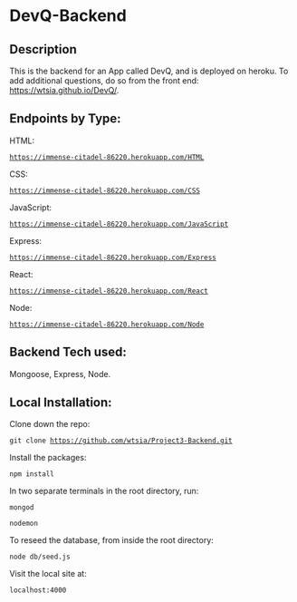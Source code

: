 # DevQ-Backend

## Description

This is the backend for an App called DevQ, and is deployed on heroku. To add additional questions, do so from the front end: https://wtsia.github.io/DevQ/. 

## Endpoints by Type:

HTML:

<code>https://immense-citadel-86220.herokuapp.com/HTML</code>

CSS:

<code>https://immense-citadel-86220.herokuapp.com/CSS</code>

JavaScript:

<code>https://immense-citadel-86220.herokuapp.com/JavaScript</code>

Express:

<code>https://immense-citadel-86220.herokuapp.com/Express</code>

React:

<code>https://immense-citadel-86220.herokuapp.com/React</code>

Node:

<code>https://immense-citadel-86220.herokuapp.com/Node</code>


## Backend Tech used:

Mongoose, Express, Node. <br /> 

## Local Installation:

Clone down the repo:

<code>git clone https://github.com/wtsia/Project3-Backend.git</code>

Install the packages:

<code>npm install</code>

In two separate terminals in the root directory, run:

<code>mongod</code>

<code>nodemon</code>

To reseed the database, from inside the root directory:

<code>node db/seed.js</code>

Visit the local site at: 

<code>localhost:4000</code>

